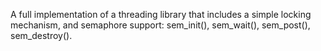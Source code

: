 A full implementation of a threading library that includes a simple locking mechanism, and semaphore support:
sem_init(), sem_wait(), sem_post(), sem_destroy().
